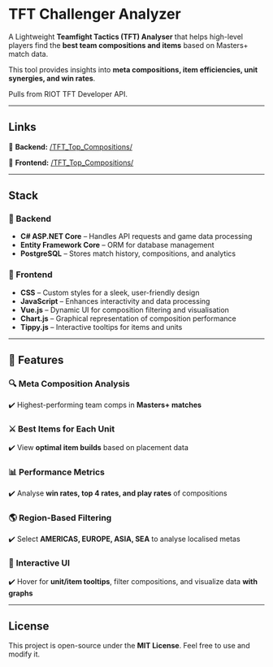 # TFT Challenger Analyzer  

A Lightweight **Teamfight Tactics (TFT) Analyser** that helps high-level players find the **best team compositions and items** based on Masters+ match data.  

This tool provides insights into **meta compositions, item efficiencies, unit synergies, and win rates**.

Pulls from RIOT TFT Developer API.

---

## Links 
🔧 **Backend:** [/TFT_Top_Compositions/](https://github.com/Nick-Chan/TFT_Top_Compositions/)

🎨 **Frontend:** [/TFT_Top_Compositions/](https://github.com/Nick-Chan/TFT_Top_Compositions_Frontend/)

---

## Stack  

### 🔧 Backend  
- **C# ASP.NET Core** – Handles API requests and game data processing  
- **Entity Framework Core** – ORM for database management  
- **PostgreSQL** – Stores match history, compositions, and analytics  

### 🎨 Frontend  
- **CSS** – Custom styles for a sleek, user-friendly design  
- **JavaScript** – Enhances interactivity and data processing  
- **Vue.js** – Dynamic UI for composition filtering and visualisation  
- **Chart.js** – Graphical representation of composition performance  
- **Tippy.js** – Interactive tooltips for items and units  

---

## 🚀 Features  

### 🔍 **Meta Composition Analysis**  
✔️ Highest-performing team comps in **Masters+ matches**  

### ⚔️ **Best Items for Each Unit**  
✔️ View **optimal item builds** based on placement data  

### 📊 **Performance Metrics**  
✔️ Analyse **win rates, top 4 rates, and play rates** of compositions  

### 🌎 **Region-Based Filtering**  
✔️ Select **AMERICAS, EUROPE, ASIA, SEA** to analyse localised metas  

### 🎨 **Interactive UI**  
✔️ Hover for **unit/item tooltips**, filter compositions, and visualize data **with graphs**  

---

## License  
This project is open-source under the **MIT License**. Feel free to use and modify it.  
